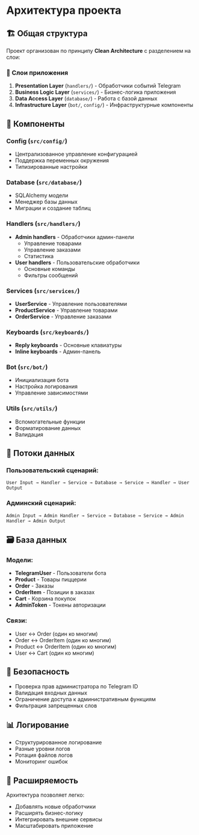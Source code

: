 # Архитектура проекта

## 🏗 Общая структура

Проект организован по принципу **Clean Architecture** с разделением на слои:

### 📁 Слои приложения

1. **Presentation Layer** (`handlers/`) - Обработчики событий Telegram
2. **Business Logic Layer** (`services/`) - Бизнес-логика приложения
3. **Data Access Layer** (`database/`) - Работа с базой данных
4. **Infrastructure Layer** (`bot/`, `config/`) - Инфраструктурные компоненты

## 🔧 Компоненты

### Config (`src/config/`)
- Централизованное управление конфигурацией
- Поддержка переменных окружения
- Типизированные настройки

### Database (`src/database/`)
- SQLAlchemy модели
- Менеджер базы данных
- Миграции и создание таблиц

### Handlers (`src/handlers/`)
- **Admin handlers** - Обработчики админ-панели
  - Управление товарами
  - Управление заказами
  - Статистика
- **User handlers** - Пользовательские обработчики
  - Основные команды
  - Фильтры сообщений

### Services (`src/services/`)
- **UserService** - Управление пользователями
- **ProductService** - Управление товарами
- **OrderService** - Управление заказами

### Keyboards (`src/keyboards/`)
- **Reply keyboards** - Основные клавиатуры
- **Inline keyboards** - Админ-панель

### Bot (`src/bot/`)
- Инициализация бота
- Настройка логирования
- Управление зависимостями

### Utils (`src/utils/`)
- Вспомогательные функции
- Форматирование данных
- Валидация

## 🔄 Потоки данных

### Пользовательский сценарий:
```
User Input → Handler → Service → Database → Service → Handler → User Output
```

### Админский сценарий:
```
Admin Input → Admin Handler → Service → Database → Service → Admin Handler → Admin Output
```

## 🗃 База данных

### Модели:
- **TelegramUser** - Пользователи бота
- **Product** - Товары пиццерии
- **Order** - Заказы
- **OrderItem** - Позиции в заказах
- **Cart** - Корзина покупок
- **AdminToken** - Токены авторизации

### Связи:
- User ↔ Order (один ко многим)
- Order ↔ OrderItem (один ко многим)
- Product ↔ OrderItem (один ко многим)
- User ↔ Cart (один ко многим)

## 🔐 Безопасность

- Проверка прав администратора по Telegram ID
- Валидация входных данных
- Ограничение доступа к административным функциям
- Фильтрация запрещенных слов

## 📊 Логирование

- Структурированное логирование
- Разные уровни логов
- Ротация файлов логов
- Мониторинг ошибок

## 🔧 Расширяемость

Архитектура позволяет легко:
- Добавлять новые обработчики
- Расширять бизнес-логику
- Интегрировать внешние сервисы
- Масштабировать приложение